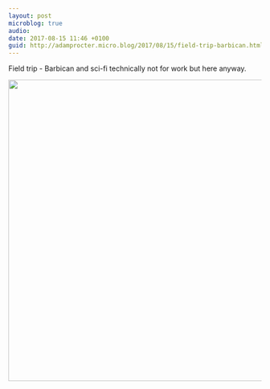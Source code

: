 ```yaml
---
layout: post
microblog: true
audio: 
date: 2017-08-15 11:46 +0100
guid: http://adamprocter.micro.blog/2017/08/15/field-trip-barbican.html
---
```

Field trip - Barbican and sci-fi technically not for work but here anyway.

<img src="http://discursive.adamprocter.co.uk/uploads/2017/aed5ce9ff7.jpg" width="600" height="600" />
